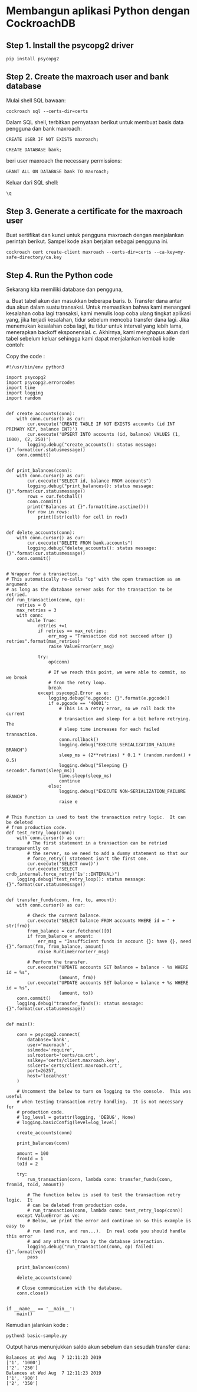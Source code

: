 # Membangun aplikasi Python dengan CockroachDB
## Step 1. Install the psycopg2 driver

    pip install psycopg2

## Step 2. Create the maxroach user and bank database
Mulai shell SQL bawaan:

    cockroach sql --certs-dir=certs

Dalam SQL shell, terbitkan pernyataan berikut untuk membuat basis data pengguna dan bank maxroach:

    CREATE USER IF NOT EXISTS maxroach;
    
    CREATE DATABASE bank;

beri user maxroach  the necessary permissions:

    GRANT ALL ON DATABASE bank TO maxroach;

Keluar dari SQL shell:

    \q

    
## Step 3. Generate a certificate for the maxroach user

Buat sertifikat dan kunci untuk pengguna maxroach dengan menjalankan perintah berikut. Sampel kode akan berjalan sebagai pengguna ini.

    cockroach cert create-client maxroach --certs-dir=certs --ca-key=my-safe-directory/ca.key

## Step 4. Run the Python code

Sekarang kita memiliki database dan pengguna, 


a. Buat tabel akun dan masukkan beberapa baris.
b. Transfer dana antar dua akun dalam suatu transaksi. Untuk memastikan bahwa kami menangani kesalahan coba lagi transaksi, kami menulis loop coba ulang tingkat aplikasi yang, jika terjadi kesalahan, tidur sebelum mencoba transfer dana lagi. Jika menemukan kesalahan coba lagi, itu tidur untuk interval yang lebih lama, menerapkan backoff eksponensial.
c. Akhirnya, kami menghapus akun dari tabel sebelum keluar sehingga kami dapat menjalankan kembali kode contoh:

Copy the code :

```
#!/usr/bin/env python3

import psycopg2
import psycopg2.errorcodes
import time
import logging
import random


def create_accounts(conn):
    with conn.cursor() as cur:
        cur.execute('CREATE TABLE IF NOT EXISTS accounts (id INT PRIMARY KEY, balance INT)')
        cur.execute('UPSERT INTO accounts (id, balance) VALUES (1, 1000), (2, 250)')
        logging.debug("create_accounts(): status message: {}".format(cur.statusmessage))
    conn.commit()


def print_balances(conn):
    with conn.cursor() as cur:
        cur.execute("SELECT id, balance FROM accounts")
        logging.debug("print_balances(): status message: {}".format(cur.statusmessage))
        rows = cur.fetchall()
        conn.commit()
        print("Balances at {}".format(time.asctime()))
        for row in rows:
            print([str(cell) for cell in row])


def delete_accounts(conn):
    with conn.cursor() as cur:
        cur.execute("DELETE FROM bank.accounts")
        logging.debug("delete_accounts(): status message: {}".format(cur.statusmessage))
    conn.commit()


# Wrapper for a transaction.
# This automatically re-calls "op" with the open transaction as an argument
# as long as the database server asks for the transaction to be retried.
def run_transaction(conn, op):
    retries = 0
    max_retries = 3
    with conn:
        while True:
            retries +=1
            if retries == max_retries:
                err_msg = "Transaction did not succeed after {} retries".format(max_retries)
                raise ValueError(err_msg)

            try:
                op(conn)

                # If we reach this point, we were able to commit, so we break
                # from the retry loop.
                break
            except psycopg2.Error as e:
                logging.debug("e.pgcode: {}".format(e.pgcode))
                if e.pgcode == '40001':
                    # This is a retry error, so we roll back the current
                    # transaction and sleep for a bit before retrying. The
                    # sleep time increases for each failed transaction.
                    conn.rollback()
                    logging.debug("EXECUTE SERIALIZATION_FAILURE BRANCH")
                    sleep_ms = (2**retries) * 0.1 * (random.random() + 0.5)
                    logging.debug("Sleeping {} seconds".format(sleep_ms))
                    time.sleep(sleep_ms)
                    continue
                else:
                    logging.debug("EXECUTE NON-SERIALIZATION_FAILURE BRANCH")
                    raise e


# This function is used to test the transaction retry logic.  It can be deleted
# from production code.
def test_retry_loop(conn):
    with conn.cursor() as cur:
        # The first statement in a transaction can be retried transparently on
        # the server, so we need to add a dummy statement so that our
        # force_retry() statement isn't the first one.
        cur.execute('SELECT now()')
        cur.execute("SELECT crdb_internal.force_retry('1s'::INTERVAL)")
    logging.debug("test_retry_loop(): status message: {}".format(cur.statusmessage))


def transfer_funds(conn, frm, to, amount):
    with conn.cursor() as cur:

        # Check the current balance.
        cur.execute("SELECT balance FROM accounts WHERE id = " + str(frm))
        from_balance = cur.fetchone()[0]
        if from_balance < amount:
            err_msg = "Insufficient funds in account {}: have {}, need {}".format(frm, from_balance, amount)
            raise RuntimeError(err_msg)

        # Perform the transfer.
        cur.execute("UPDATE accounts SET balance = balance - %s WHERE id = %s",
                    (amount, frm))
        cur.execute("UPDATE accounts SET balance = balance + %s WHERE id = %s",
                    (amount, to))
    conn.commit()
    logging.debug("transfer_funds(): status message: {}".format(cur.statusmessage))


def main():

    conn = psycopg2.connect(
        database='bank',
        user='maxroach',
        sslmode='require',
        sslrootcert='certs/ca.crt',
        sslkey='certs/client.maxroach.key',
        sslcert='certs/client.maxroach.crt',
        port=26257,
        host='localhost'
    )

    # Uncomment the below to turn on logging to the console.  This was useful
    # when testing transaction retry handling.  It is not necessary for
    # production code.
    # log_level = getattr(logging, 'DEBUG', None)
    # logging.basicConfig(level=log_level)

    create_accounts(conn)

    print_balances(conn)

    amount = 100
    fromId = 1
    toId = 2

    try:
        run_transaction(conn, lambda conn: transfer_funds(conn, fromId, toId, amount))

        # The function below is used to test the transaction retry logic.  It
        # can be deleted from production code.
        # run_transaction(conn, lambda conn: test_retry_loop(conn))
    except ValueError as ve:
        # Below, we print the error and continue on so this example is easy to
        # run (and run, and run...).  In real code you should handle this error
        # and any others thrown by the database interaction.
        logging.debug("run_transaction(conn, op) failed: {}".format(ve))
        pass

    print_balances(conn)

    delete_accounts(conn)

    # Close communication with the database.
    conn.close()


if __name__ == '__main__':
    main()

```

Kemudian jalankan kode :

    python3 basic-sample.py

Output harus menunjukkan saldo akun sebelum dan sesudah transfer dana:

```
Balances at Wed Aug  7 12:11:23 2019
['1', '1000']
['2', '250']
Balances at Wed Aug  7 12:11:23 2019
['1', '900']
['2', '350']
```